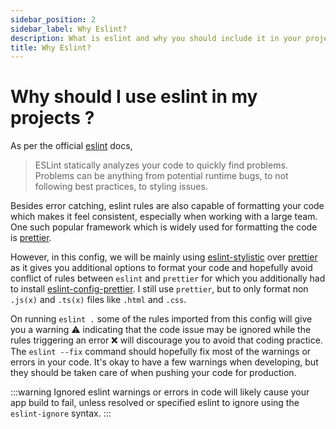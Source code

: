 ```yaml
---
sidebar_position: 2
sidebar_label: Why Eslint?
description: What is eslint and why you should include it in your projects?
title: Why Eslint?
---
```


# Why should I use eslint in my projects ?

As per the official [eslint](https://eslint.org/) docs, 

> ESLint statically analyzes your code to quickly find problems. Problems can be anything from potential runtime bugs, to not following best practices, to styling issues.

Besides error catching, eslint rules are also capable of formatting your code which makes it feel consistent, especially when working with a large team. One such popular framework which is widely used for formatting the code is [prettier](https://prettier.io/).

However, in this config, we will be mainly using [eslint-stylistic](https://eslint.style/) over [prettier](https://prettier.io/) as it gives you additional options to format your code and hopefully avoid conflict of rules between `eslint` and `prettier` for which you additionally had to install [eslint-config-prettier](https://www.npmjs.com/package/eslint-config-prettier). I still use `prettier`, but to only format non `.js(x)` and `.ts(x)` files like `.html` and `.css`.  

On running `eslint .` some of the rules imported from this config will give you a warning ⚠️ indicating that the code issue may be ignored while the rules triggering an error ❌ will discourage you to avoid that coding practice. The `eslint --fix` command should hopefully fix most of the warnings or errors in your code. It's okay to have a few warnings when developing, but they should be taken care of when pushing your code for production. 

:::warning
Ignored eslint warnings or errors in code will likely cause your app build to fail, unless resolved or specified eslint to ignore using the `eslint-ignore` syntax.
:::

